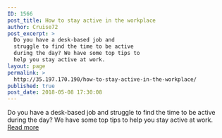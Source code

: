 ```yaml
---
ID: 1566
post_title: How to stay active in the workplace
author: Cruise72
post_excerpt: >
  Do you have a desk-based job and
  struggle to find the time to be active
  during the day? We have some top tips to
  help you stay active at work.
layout: page
permalink: >
  http://35.197.170.190/how-to-stay-active-in-the-workplace/
published: true
post_date: 2018-05-08 17:30:08
---
```

Do you have a desk-based job and struggle to find the time to be active during the day? We have some top tips to help you stay active at work.<br/><a style="white-space: nowrap" href="https://www.medicalnewstoday.com/articles/321375.php" class="button purchase" rel="nofollow noopener" target="_blank">Read more</a>